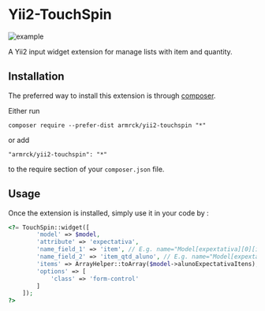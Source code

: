 

Yii2-TouchSpin
==============

![example](https://camo.githubusercontent.com/b97f8e13dc689c9051d5c2bd4952e100de8efda3/68747470733a2f2f7333312e706f7374696d672e6f72672f68753367363664616a2f6c697374696e7075742e6a7067)

A Yii2 input widget extension for manage lists with item and quantity.

Installation
------------

The preferred way to install this extension is through [composer](http://getcomposer.org/download/).

Either run

```
composer require --prefer-dist armrck/yii2-touchspin "*"
```

or add

```
"armrck/yii2-touchspin": "*"
```

to the require section of your `composer.json` file.

Usage
-----

Once the extension is installed, simply use it in your code by :

```php
<?= TouchSpin::widget([
        'model' => $model, 
        'attribute' => 'expectativa',
        'name_field_1' => 'item', // E.g. name="Model[expextativa][0][item]"
        'name_field_2' => 'item_qtd_aluno', // E.g. name="Model[expextativa][0][item_qtd_aluno]"
        'items' => ArrayHelper::toArray($model->alunoExpectativaItens),
        'options' => [
            'class' => 'form-control'
        ]
    ]);
?>
```

